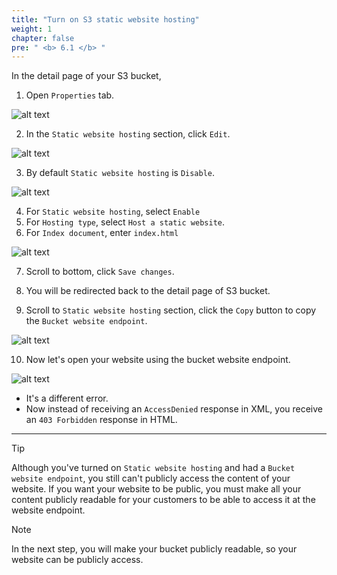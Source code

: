 ```yaml
---
title: "Turn on S3 static website hosting"
weight: 1
chapter: false
pre: " <b> 6.1 </b> "
---
```


In the detail page of your S3 bucket,

1. Open `Properties` tab.

![alt text](/images/workshop-3/s3-bucket--properties.jpg)

2. In the `Static website hosting` section, click `Edit`.

![alt text](/images/workshop-3/s3-bucket--properties--static-website-hosting--edit.jpg)

3. By default `Static website hosting` is `Disable`.

![alt text](/images/workshop-3/s3-bucket--properties--static-website-hosting--disable.jpg)

4. For `Static website hosting`, select `Enable`
5. For `Hosting type`, select `Host a static website`.
6. For `Index document`, enter `index.html`

![alt text](/images/workshop-3/s3-bucket--properties--static-website-hosting--index-document.jpg)

7. Scroll to bottom, click `Save changes`.

8. You will be redirected back to the detail page of S3 bucket.
9. Scroll to `Static website hosting` section, click the `Copy` button to copy the `Bucket website endpoint`.

![alt text](/images/workshop-3/s3-bucket--properties--static-website-hosting--bucket-website-endpoint.jpg)

10. Now let's open your website using the bucket website endpoint.

![alt text](/images/workshop-3/s3-bucket--properties--static-website-hosting--403.png)

- It's a different error.
- Now instead of receiving an `AccessDenied` response in XML, you receive an `403 Forbidden` response in HTML.

---

> [!TIP]
> Although you've turned on `Static website hosting` and had a `Bucket website endpoint`, you still can't publicly access the content of your website.
> If you want your website to be public, you must make all your content publicly readable for your customers to be able to access it at the website endpoint.

> [!NOTE]
> In the next step, you will make your bucket publicly readable, so your website can be publicly access.
